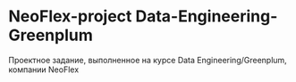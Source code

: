 # NeoFlex-project Data-Engineering-Greenplum
Проектное задание, выполненное на курсе  Data Engineering/Greenplum, компании NeoFlex 
